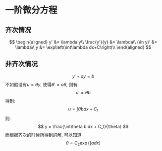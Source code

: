 # 一阶微分方程
## 齐次情况
$$
\begin{aligned}
y' &= \lambda y\\
\frac{y'}{y} &= \lambda\\
(\ln y)' &= \lambda\\
y &= \exp\left(\int\lambda dx+C\right)\\
\end{aligned}
$$
## 非齐次情况
$$
y' +ay= b
$$
不如假设有$u = \theta y$, 使得$\theta' = a\theta$, 则有:
$$
u' = \theta b
$$
得到:
$$
u = \int\theta b dx + C_1
$$
则:
$$
y = \frac{\int\theta b dx + C_1}{\theta}
$$
而根据齐次的时候所得到的解, 可以知道
$$
\theta = C_2\exp\left(\int a dx\right)
$$
